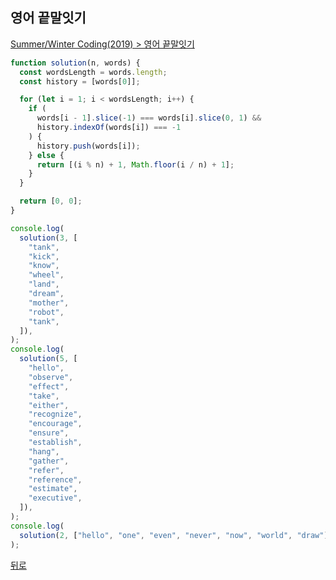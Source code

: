 ## 영어 끝말잇기

[Summer/Winter Coding(2019) > 영어 끝말잇기](https://programmers.co.kr/learn/courses/30/lessons/12981)

```js
function solution(n, words) {
  const wordsLength = words.length;
  const history = [words[0]];

  for (let i = 1; i < wordsLength; i++) {
    if (
      words[i - 1].slice(-1) === words[i].slice(0, 1) &&
      history.indexOf(words[i]) === -1
    ) {
      history.push(words[i]);
    } else {
      return [(i % n) + 1, Math.floor(i / n) + 1];
    }
  }

  return [0, 0];
}

console.log(
  solution(3, [
    "tank",
    "kick",
    "know",
    "wheel",
    "land",
    "dream",
    "mother",
    "robot",
    "tank",
  ]),
);
console.log(
  solution(5, [
    "hello",
    "observe",
    "effect",
    "take",
    "either",
    "recognize",
    "encourage",
    "ensure",
    "establish",
    "hang",
    "gather",
    "refer",
    "reference",
    "estimate",
    "executive",
  ]),
);
console.log(
  solution(2, ["hello", "one", "even", "never", "now", "world", "draw"]),
);
```

[뒤로](https://github.com/SeongYongLee/TIL/tree/main/Algorithm/Programmers)
